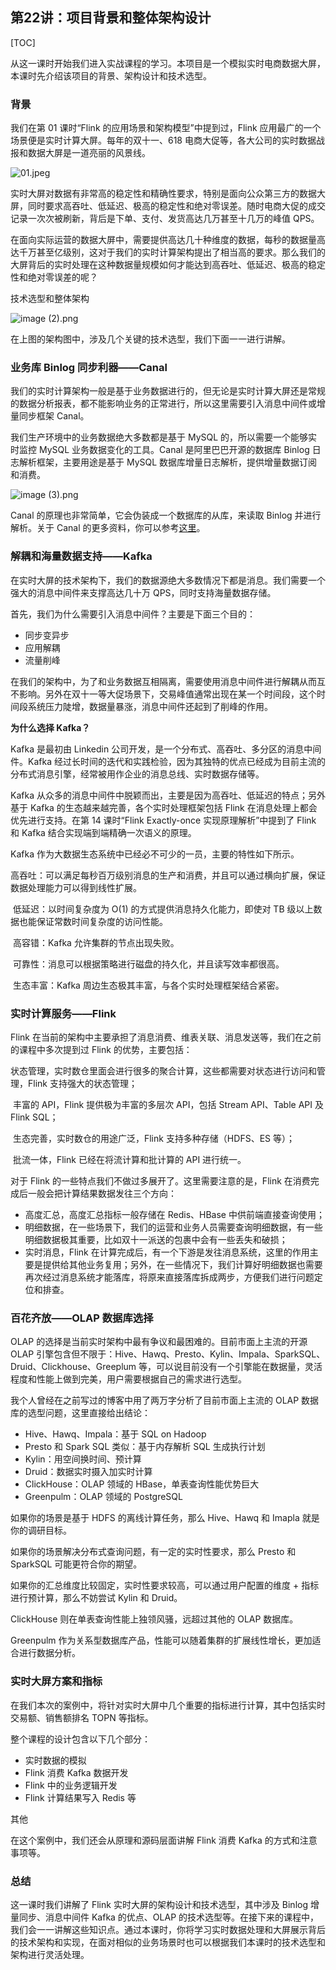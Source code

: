 ## 第22讲：项目背景和整体架构设计

[TOC]

从这一课时开始我们进入实战课程的学习。本项目是一个模拟实时电商数据大屏，本课时先介绍该项目的背景、架构设计和技术选型。

### 背景

我们在第 01 课时“Flink 的应用场景和架构模型”中提到过，Flink 应用最广的一个场景便是实时计算大屏。每年的双十一、618 电商大促等，各大公司的实时数据战报和数据大屏是一道亮丽的风景线。

![01.jpeg](https://kingcall.oss-cn-hangzhou.aliyuncs.com/blog/img/Ciqc1F75pECAZGg8AAC2rK4Bc-k23.jpeg)

实时大屏对数据有非常高的稳定性和精确性要求，特别是面向公众第三方的数据大屏，同时要求高吞吐、低延迟、极高的稳定性和绝对零误差。随时电商大促的成交记录一次次被刷新，背后是下单、支付、发货高达几万甚至十几万的峰值 QPS。

在面向实际运营的数据大屏中，需要提供高达几十种维度的数据，每秒的数据量高达千万甚至亿级别，这对于我们的实时计算架构提出了相当高的要求。那么我们的大屏背后的实时处理在这种数据量规模如何才能达到高吞吐、低延迟、极高的稳定性和绝对零误差的呢？

技术选型和整体架构

![image (2).png](https://kingcall.oss-cn-hangzhou.aliyuncs.com/blog/img/Ciqc1F75pE2AEjecAAEqWeRinNg306.png)

在上图的架构图中，涉及几个关键的技术选型，我们下面一一进行讲解。

### 业务库 Binlog 同步利器——Canal

我们的实时计算架构一般是基于业务数据进行的，但无论是实时计算大屏还是常规的数据分析报表，都不能影响业务的正常进行，所以这里需要引入消息中间件或增量同步框架 Canal。

我们生产环境中的业务数据绝大多数都是基于 MySQL 的，所以需要一个能够实时监控 MySQL 业务数据变化的工具。Canal 是阿里巴巴开源的数据库 Binlog 日志解析框架，主要用途是基于 MySQL 数据库增量日志解析，提供增量数据订阅和消费。

![image (3).png](https://kingcall.oss-cn-hangzhou.aliyuncs.com/blog/img/Ciqc1F75pJ6AWqE0AAHP3TFA6b4016.png)

Canal 的原理也非常简单，它会伪装成一个数据库的从库，来读取 Binlog 并进行解析。关于 Canal 的更多资料，你可以参考[这里](https://github.com/alibaba/canal)。

### 解耦和海量数据支持——Kafka

在实时大屏的技术架构下，我们的数据源绝大多数情况下都是消息。我们需要一个强大的消息中间件来支撑高达几十万 QPS，同时支持海量数据存储。

首先，我们为什么需要引入消息中间件？主要是下面三个目的：

- 同步变异步
- 应用解耦
- 流量削峰

在我们的架构中，为了和业务数据互相隔离，需要使用消息中间件进行解耦从而互不影响。另外在双十一等大促场景下，交易峰值通常出现在某一个时间段，这个时间段系统压力陡增，数据量暴涨，消息中间件还起到了削峰的作用。

**为什么选择 Kafka？**

Kafka 是最初由 Linkedin 公司开发，是一个分布式、高吞吐、多分区的消息中间件。Kafka 经过长时间的迭代和实践检验，因为其独特的优点已经成为目前主流的分布式消息引擎，经常被用作企业的消息总线、实时数据存储等。

Kafka 从众多的消息中间件中脱颖而出，主要是因为高吞吐、低延迟的特点；另外基于 Kafka 的生态越来越完善，各个实时处理框架包括 Flink 在消息处理上都会优先进行支持。在第 14 课时“Flink Exactly-once 实现原理解析”中提到了 Flink 和 Kafka 结合实现端到端精确一次语义的原理。

Kafka 作为大数据生态系统中已经必不可少的一员，主要的特性如下所示。

​	高吞吐：可以满足每秒百万级别消息的生产和消费，并且可以通过横向扩展，保证数据处理能力可以得到线性扩展。

​	低延迟：以时间复杂度为 O(1) 的方式提供消息持久化能力，即使对 TB 级以上数据也能保证常数时间复杂度的访问性能。

​	高容错：Kafka 允许集群的节点出现失败。

​	可靠性：消息可以根据策略进行磁盘的持久化，并且读写效率都很高。

​	生态丰富：Kafka 周边生态极其丰富，与各个实时处理框架结合紧密。

### 实时计算服务——Flink

Flink 在当前的架构中主要承担了消息消费、维表关联、消息发送等，我们在之前的课程中多次提到过 Flink 的优势，主要包括：

​	状态管理，实时数仓里面会进行很多的聚合计算，这些都需要对状态进行访问和管理，Flink 支持强大的状态管理；

​	丰富的 API，Flink 提供极为丰富的多层次 API，包括 Stream API、Table API 及 Flink SQL；

​	生态完善，实时数仓的用途广泛，Flink 支持多种存储（HDFS、ES 等）；

​	批流一体，Flink 已经在将流计算和批计算的 API 进行统一。

对于 Flink 的一些特点我们不做过多展开了。这里需要注意的是，Flink 在消费完成后一般会把计算结果数据发往三个方向：

- 高度汇总，高度汇总指标一般存储在 Redis、HBase 中供前端直接查询使用；
- 明细数据，在一些场景下，我们的运营和业务人员需要查询明细数据，有一些明细数据极其重要，比如双十一派送的包裹中会有一些丢失和破损；
- 实时消息，Flink 在计算完成后，有一个下游是发往消息系统，这里的作用主要是提供给其他业务复用；另外，在一些情况下，我们计算好明细数据也需要再次经过消息系统才能落库，将原来直接落库拆成两步，方便我们进行问题定位和排查。

### 百花齐放——OLAP 数据库选择
OLAP 的选择是当前实时架构中最有争议和最困难的。目前市面上主流的开源 OLAP 引擎包含但不限于：Hive、Hawq、Presto、Kylin、Impala、SparkSQL、Druid、Clickhouse、Greeplum 等，可以说目前没有一个引擎能在数据量，灵活程度和性能上做到完美，用户需要根据自己的需求进行选型。

我个人曾经在之前写过的博客中用了两万字分析了目前市面上主流的 OLAP 数据库的选型问题，这里直接给出结论：

- Hive、Hawq、Impala：基于 SQL on Hadoop
- Presto 和 Spark SQL 类似：基于内存解析 SQL 生成执行计划
- Kylin：用空间换时间、预计算
- Druid：数据实时摄入加实时计算
- ClickHouse：OLAP 领域的 HBase，单表查询性能优势巨大
- Greenpulm：OLAP 领域的 PostgreSQL

如果你的场景是基于 HDFS 的离线计算任务，那么 Hive、Hawq 和 Imapla 就是你的调研目标。

如果你的场景解决分布式查询问题，有一定的实时性要求，那么 Presto 和 SparkSQL 可能更符合你的期望。

如果你的汇总维度比较固定，实时性要求较高，可以通过用户配置的维度 + 指标进行预计算，那么不妨尝试 Kylin 和 Druid。

ClickHouse 则在单表查询性能上独领风骚，远超过其他的 OLAP 数据库。

Greenpulm 作为关系型数据库产品，性能可以随着集群的扩展线性增长，更加适合进行数据分析。

### 实时大屏方案和指标
在我们本次的案例中，将针对实时大屏中几个重要的指标进行计算，其中包括实时交易额、销售额排名 TOPN 等指标。

整个课程的设计包含以下几个部分：

- 实时数据的模拟
- Flink 消费 Kafka 数据开发
- Flink 中的业务逻辑开发
- Flink 计算结果写入 Redis 等

其他

在这个案例中，我们还会从原理和源码层面讲解 Flink 消费 Kafka 的方式和注意事项等。



### 总结

这一课时我们讲解了 Flink 实时大屏的架构设计和技术选型，其中涉及 Binlog 增量同步、消息中间件 Kafka 的优点、OLAP 的技术选型等。在接下来的课程中，我们会一一讲解这些知识点。通过本课时，你将学习实时数据处理和大屏展示背后的技术架构和实现，在面对相似的业务场景时也可以根据我们本课时的技术选型和架构进行灵活处理。
